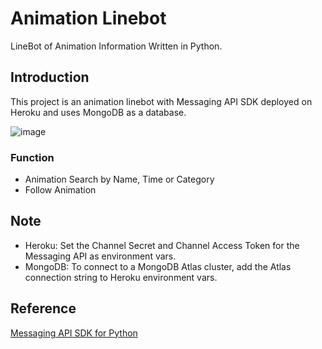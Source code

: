 # Animation Linebot
LineBot of Animation Information Written in Python.

## Introduction
This project is an animation linebot with Messaging API SDK deployed on Heroku and uses MongoDB as a database.

![image](https://github.com/IJung-Lee/Animation_linebot/blob/main/Animate.png)

### Function
* Animation Search by Name, Time or Category
* Follow Animation

## Note
* Heroku: Set the Channel Secret and Channel Access Token for the Messaging API as environment vars.
* MongoDB: To connect to a MongoDB Atlas cluster, add the Atlas connection string to Heroku environment vars.

## Reference
[Messaging API SDK for Python](https://github.com/line/line-bot-sdk-python)
